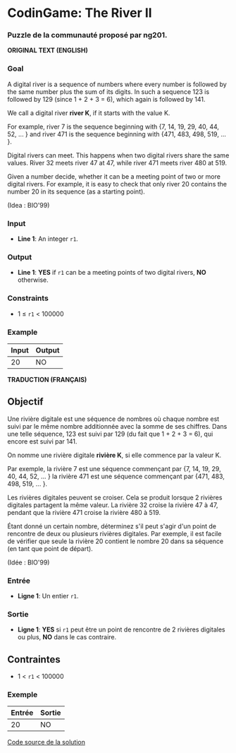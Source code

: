 # CodinGame: The River II

### Puzzle de la communauté proposé par ng201.

**ORIGINAL TEXT (ENGLISH)**

### Goal
A digital river is a sequence of numbers where every number is followed by the same number plus the sum of its digits. In such a sequence 123 is followed by 129 (since 1 + 2 + 3 = 6), which again is followed by 141.

We call a digital river **river K**, if it starts with the value K.

For example, river 7 is the sequence beginning with {7, 14, 19, 29, 40, 44, 52, ... } and river 471 is the sequence beginning with {471, 483, 498, 519, ... }.

Digital rivers can meet. This happens when two digital rivers share the same values. River 32 meets river 47 at 47, while river 471 meets river 480 at 519.

Given a number decide, whether it can be a meeting point of two or more digital rivers. For example, it is easy to check that only river 20 contains the number 20 in its sequence (as a starting point).

(Idea : BIO'99)

### Input
- **Line 1**: An integer `r1`.

### Output
- **Line 1**: **YES** if `r1` can be a meeting points of two digital rivers, **NO** otherwise.

### Constraints
- 1 ≤ `r1` < 100000

### Example

Input | Output
------------ | -------------
20 | NO

**TRADUCTION (FRANÇAIS)**

## Objectif

Une rivière digitale est une séquence de nombres où chaque nombre est suivi par le même nombre additionnée avec la somme de ses chiffres. Dans une telle séquence, 123 est suivi par 129 (du fait que 1 + 2 + 3 = 6), qui encore est suivi par 141.

On nomme une rivière digitale **rivière K**, si elle commence par la valeur K.

Par exemple, la rivière 7 est une séquence commençant par {7, 14, 19, 29, 40, 44, 52, ... } la rivière 471 est une séquence commençant par {471, 483, 498, 519, ... }.

Les rivières digitales peuvent se croiser. Cela se produit lorsque 2 rivières digitales partagent la même valeur. La rivière 32 croise la rivière 47 à 47, pendant que la rivière 471 croise la rivière 480 à 519.

Étant donné un certain nombre, déterminez s'il peut s'agir d'un point de rencontre de deux ou plusieurs rivières digitales. Par exemple, il est facile de vérifier que seule la rivière 20 contient le nombre 20 dans sa séquence (en tant que point de départ).

(Idée : BIO'99)

### Entrée
- **Ligne 1**: Un entier `r1`.

### Sortie
- **Ligne 1**: **YES** si `r1` peut être un point de rencontre de 2 rivières digitales ou plus, **NO** dans le cas contraire.

## Contraintes
- 1 < `r1` < 100000

### Exemple

Entrée | Sortie
------------ | -------------
20 | NO

[Code source de la solution](https://github.com/Kous92/CodinGame-Swift-FR-/blob/main/Puzzles%20classiques/Facile/The%20River%20II/theRiver2.swift)